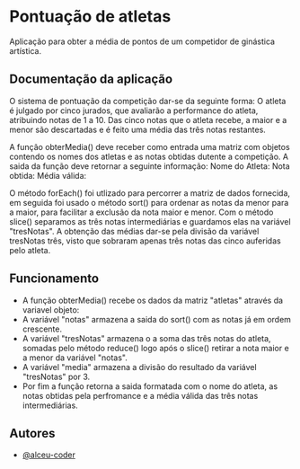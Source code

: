 
# Pontuação de atletas
Aplicação para obter a média de pontos de um competidor de ginástica artística.



## Documentação da aplicação
O sistema de pontuação da competição dar-se da seguinte forma: O atleta é julgado por cinco jurados, que avaliarão a performance do atleta, atribuindo notas de 1 a 10. Das cinco notas que o atleta recebe, a maior e a menor são descartadas e é feito uma média das três notas restantes.

A função obterMedia() deve receber como entrada uma matriz com objetos contendo os nomes dos atletas e as notas obtidas dutente a competição.
A saida da função deve retornar a seguinte informação:
Nome do Atleta:
Nota obtida:
Média válida:

O método forEach() foi utlizado para percorrer a matriz de dados fornecida, em seguida foi usado o método sort() para ordenar as notas da menor para a maior, para facilitar a exclusão da nota maior e menor.
Com o método slice() separamos as três notas intermediárias e guardamos elas na variável "tresNotas".
A obtenção das médias dar-se pela divisão da variável tresNotas três, visto que sobraram apenas três notas das cinco auferidas pelo atleta.
## Funcionamento

- A função obterMedia() recebe os dados da matriz "atletas" através da variavel objeto:
- A variável "notas" armazena a saida do sort() com as notas já em ordem crescente.
- A variável "tresNotas" armazena o a soma das três notas do atleta, somadas pelo método reduce() logo após o slice() retirar a nota maior e a menor da variável "notas".
- A variável "media" armazena a divisão do resultado da variável "tresNotas" por 3.
- Por fim a função retorna a saida formatada com o nome do atleta, as notas obtidas pela perfromance e a média válida das três notas intermediárias.


## Autores

- [@alceu-coder](https://github.com/alceu-coder)

